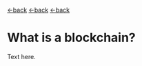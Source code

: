 [←back](https://github.com/millecodex/BlockchainNZ_education#readme)
[←back](BlockchainNZ_education#readme)
[←back](/BlockchainNZ_education#readme)

# What is a blockchain?
Text here.
